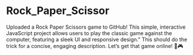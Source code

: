 # Rock_Paper_Scissor
Uploaded a Rock Paper Scissors game to GitHub! This simple, interactive JavaScript project allows users to play the classic game against the computer, featuring a sleek UI and responsive design."  This should do the trick for a concise, engaging description. Let’s get that game online! 🚀🎮

